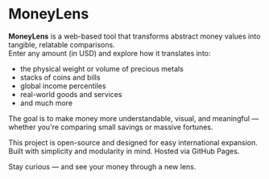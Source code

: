 # MoneyLens

**MoneyLens** is a web-based tool that transforms abstract money values into tangible, relatable comparisons.  
Enter any amount (in USD) and explore how it translates into:

- the physical weight or volume of precious metals
- stacks of coins and bills
- global income percentiles
- real-world goods and services
- and much more

The goal is to make money more understandable, visual, and meaningful — whether you're comparing small savings or massive fortunes.

This project is open-source and designed for easy international expansion.  
Built with simplicity and modularity in mind. Hosted via GitHub Pages.

Stay curious — and see your money through a new lens.
